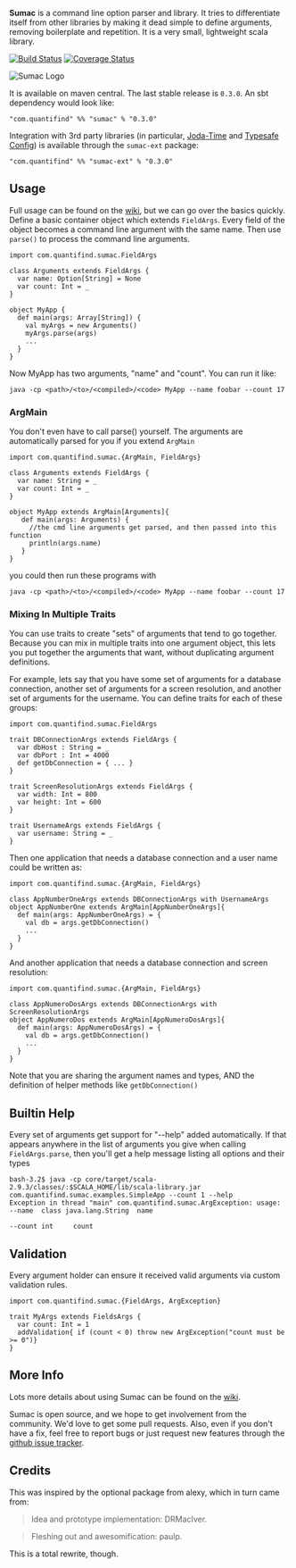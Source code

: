 **Sumac** is a command line option parser and library.  It tries
to differentiate itself from other libraries by making it dead
simple to define arguments, removing boilerplate and repetition.  It
is a very small, lightweight scala library.

[![Build Status](https://travis-ci.org/quantifind/Sumac.svg?branch=master)](https://travis-ci.org/quantifind/Sumac)
[![Coverage Status](https://coveralls.io/repos/quantifind/Sumac/badge.png?branch=master)](https://coveralls.io/r/quantifind/Sumac?branch=master)

![Sumac Logo](https://raw.github.com/quantifind/Sumac/master/logo/Sumac.png)

It is available on maven central.  The last stable release is `0.3.0`.  An sbt dependency would look like:

    "com.quantifind" %% "sumac" % "0.3.0"

Integration with 3rd party libraries (in particular, [Joda-Time](http://www.joda.org/joda-time/) and [Typesafe Config](https://github.com/typesafehub/config))
is available through the `sumac-ext` package:

    "com.quantifind" %% "sumac-ext" % "0.3.0"

## Usage

Full usage can be found on the [wiki](https://github.com/quantifind/Sumac/wiki), but we can go over the basics quickly.
Define a basic container object which extends `FieldArgs`.  Every field of the object
becomes a command line argument with the same name.  Then use `parse()` to process the command line arguments.

    import com.quantifind.sumac.FieldArgs

    class Arguments extends FieldArgs {
      var name: Option[String] = None
      var count: Int = _
    }

    object MyApp {
      def main(args: Array[String]) {
        val myArgs = new Arguments()
        myArgs.parse(args)
        ...
      }
    }

Now MyApp has two arguments, "name" and "count".  You can run it like:

    java -cp <path>/<to>/<compiled>/<code> MyApp --name foobar --count 17


### ArgMain

You don't even have to call parse() yourself.  The arguments are automatically parsed for you
if you extend `ArgMain`

    import com.quantifind.sumac.{ArgMain, FieldArgs}

    class Arguments extends FieldArgs {
      var name: String = _
      var count: Int = _
    }

    object MyApp extends ArgMain[Arguments]{
       def main(args: Arguments) {
         //the cmd line arguments get parsed, and then passed into this function
         println(args.name)
       }
    }

you could then run these programs with

    java -cp <path>/<to>/<compiled>/<code> MyApp --name foobar --count 17

### Mixing In Multiple Traits

You can use traits to create "sets" of arguments that tend to go together.  Because you can mix in multiple traits into
one argument object, this lets you put together the arguments that want, without duplicating argument definitions.

For example, lets say that you have some set of arguments for a database connection, another set of arguments for a
screen resolution, and another set of arguments for the username.  You can define traits for each of these groups:

    import com.quantifind.sumac.FieldArgs

    trait DBConnectionArgs extends FieldArgs {
      var dbHost : String = _
      var dbPort : Int = 4000
      def getDbConnection = { ... }
    }

    trait ScreenResolutionArgs extends FieldArgs {
      var width: Int = 800
      var height: Int = 600
    }

    trait UsernameArgs extends FieldArgs {
      var username: String = _
    }

Then one application that needs a database connection and a user name could be written as:

    import com.quantifind.sumac.{ArgMain, FieldArgs}

    class AppNumberOneArgs extends DBConnectionArgs with UsernameArgs
    object AppNumberOne extends ArgMain[AppNumberOneArgs]{
      def main(args: AppNumberOneArgs) = {
        val db = args.getDbConnection()
        ...
      }
    }

And another application that needs a database connection and screen resolution:

    import com.quantifind.sumac.{ArgMain, FieldArgs}

    class AppNumeroDosArgs extends DBConnectionArgs with ScreenResolutionArgs
    object AppNumeroDos extends ArgMain[AppNumeroDosArgs]{
      def main(args: AppNumeroDosArgs) = {
        val db = args.getDbConnection()
        ...
      }
    }

Note that you are sharing the argument names and types, AND the definition of helper methods like `getDbConnection()`

## Builtin Help

Every set of arguments get support for "--help" added automatically.  If that appears anywhere in the list of arguments
you give when calling `FieldArgs.parse`, then you'll get a help message listing all options and their types

    bash-3.2$ java -cp core/target/scala-2.9.3/classes/:$SCALA_HOME/lib/scala-library.jar com.quantifind.sumac.examples.SimpleApp --count 1 --help
    Exception in thread "main" com.quantifind.sumac.ArgException: usage:
    --name  class java.lang.String  name

    --count int     count

## Validation

Every argument holder can ensure it received valid arguments via custom validation rules.

    import com.quantifind.sumac.{FieldArgs, ArgException}

    trait MyArgs extends FieldsArgs {
      var count: Int = 1
      addValidation{ if (count < 0) throw new ArgException("count must be >= 0")}
    }

## More Info

Lots more details about using Sumac can be found on the [wiki](https://github.com/quantifind/Sumac/wiki).  

Sumac is open source, and we hope to get involvement from the community.  We'd love to get some pull requests.  Also, even if you don't
have a fix, feel free to report bugs or just request new features through the [github issue tracker](https://github.com/quantifind/Sumac/issues?state=open).

## Credits

This was inspired by the optional package from alexy, which in turn came from:

>Idea and prototype implementation: DRMacIver.

>Fleshing out and awesomification: paulp.

This is a total rewrite, though.

